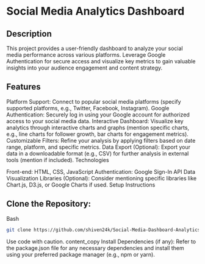 
# Social Media Analytics Dashboard

## Description

This project provides a user-friendly dashboard to analyze your social media performance across various platforms. Leverage Google Authentication for secure access and visualize key metrics to gain valuable insights into your audience engagement and content strategy.

## Features

Platform Support: Connect to popular social media platforms (specify supported platforms, e.g., Twitter, Facebook, Instagram).
Google Authentication: Securely log in using your Google account for authorized access to your social media data.
Interactive Dashboard: Visualize key analytics through interactive charts and graphs (mention specific charts, e.g., line charts for follower growth, bar charts for engagement metrics).
Customizable Filters: Refine your analysis by applying filters based on date range, platform, and specific metrics.
Data Export (Optional): Export your data in a downloadable format (e.g., CSV) for further analysis in external tools (mention if included).
Technologies

Front-end: HTML, CSS, JavaScript
Authentication: Google Sign-In API
Data Visualization Libraries (Optional): Consider mentioning specific libraries like Chart.js, D3.js, or Google Charts if used.
Setup Instructions

## Clone the Repository:

Bash
```bash
git clone https://github.com/shiven24k/Social-Media-Dashboard-Analytics.git
```

Use code with caution.
content_copy
Install Dependencies (if any):
Refer to the package.json file for any necessary dependencies and install them using your preferred package manager (e.g., npm or yarn).


